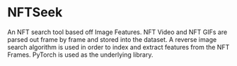 # NFTSeek
An NFT search tool based off Image Features. NFT Video and NFT GIFs are parsed out frame by frame and stored into the dataset. A reverse image search algorithm is used in order to index and extract features from the NFT Frames. PyTorch is used as the underlying library.
